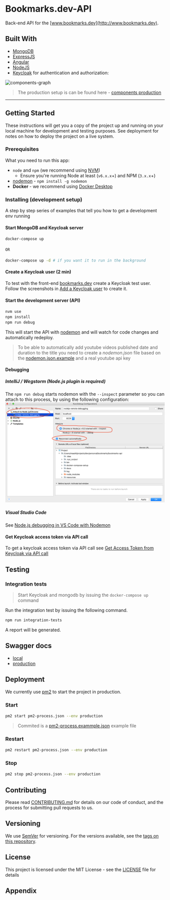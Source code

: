 # Bookmarks.dev-API

Back-end API for the [www.bookmarks.dev](http://www.bookmarks.dev).

## Built With
* [MongoDB](https://docs.mongodb.com/manual/)
* [ExpressJS](https://expressjs.com/en/api.html)
* [Angular](https://angular.io/docs/ts/latest/)
* [NodeJS](https://nodejs.org/en/docs/)
* [Keycloak](http://www.keycloak.org/) for authentication and authorization:
 
 ![components-graph](docs/graphviz/components-graph.png)
 
> The production setup is can be found here - [components production](https://raw.githubusercontent.com/wiki/CodepediaOrg/bookmarks-api/images/network-diagram.png)
***

## Getting Started 

These instructions will get you a copy of the project up and running on your local machine for development and testing purposes.
 See deployment for notes on how to deploy the project on a live system.

### Prerequisites

What you need to run this app:
* `node` and `npm` (we recommend using [NVM](https://github.com/creationix/nvm))
  * Ensure you're running Node at least (`v6.x.x`+) and NPM (`3.x.x`+)
* [nodemon](https://nodemon.io/) - `npm install -g nodemon`
* **Docker** - we recommend using [Docker Desktop](https://www.docker.com/products/docker-desktop)

### Installing (development setup)

A step by step series of examples that tell you how to get a development env running

#### Start MongoDB and Keycloak server

```bash
docker-compose up

OR

docker-compose up -d # if you want it to run in the background
```

#### Create a Keycloak user (2 min)
To test with the front-end [bookmarks.dev](https://github.com/CodepediaOrg/bookmarks.dev) create a Keycloak test user.
Follow the screenshots in [Add a Keycloak user](docs/keycloak/add-keycloak-user.md) to create it.

#### Start the development server (API)

```bash
nvm use
npm install
npm run debug
```

This will start the API with [nodemon](http://nodemon.io) and will watch for code changes and automatically redeploy. 

> To be able to automatically add youtube videos published date and duration to the title you need to 
create a _nodemon.json_ file based on the [nodemon.json.example](nodemon.json.example) and a real youtube api key

#### Debugging

##### IntelliJ / Wegstorm (Node.js plugin is required)
The ``npm run debug`` starts nodemon with the `--inspect` parameter so you can attach to this process, by using the following configuration:
![nodejs-remote-debugging](docs/debugging/attach-to-nodemon-process.png)



##### Visual Studio Code
See [Node.js debugging in VS Code with Nodemon](https://github.com/microsoft/vscode-recipes/tree/master/nodemon)


#### Get Keycloak access token via API call
To get a keycloak access token via API call see [Get Access Token from Keycloak via API call](docs/keycloak/get-access-token.md)

## Testing

### Integration tests

> Start Keycloak and mongodb by issuing the `docker-compose up` command

Run the integration test by issuing the following command.

```bash
npm run integration-tests
```

A report will be generated.

## Swagger docs

* [local](http://localhost:3000/api/docs)
* [production](https://www.bookmarks.dev/api/docs)

## Deployment

We currently use [pm2](https://pm2.keymetrics.io/) to start the project in production.

### Start
```bash
pm2 start pm2-process.json --env production
```

> Commited is a [pm2-process.exammple.json](pm2-process.exammple.json) example file

### Restart
```bash
pm2 restart pm2-process.json --env production
```

### Stop
```bash
pm2 stop pm2-process.json --env production
```

## Contributing  
Please read [CONTRIBUTING.md](https://gist.github.com/PurpleBooth/b24679402957c63ec426) for details on our code of conduct, and the process for submitting pull requests to us.

## Versioning

We use [SemVer](http://semver.org/) for versioning. For the versions available, see the [tags on this repository](https://github.com/your/project/tags).

## License

This project is licensed under the MIT License - see the [LICENSE](LICENSE) file for details



## Appendix



